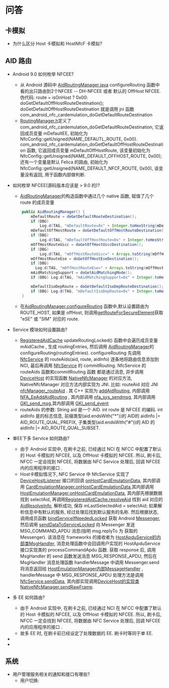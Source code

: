 # 问答

## 卡模拟

* 为什么区分 Host 卡模拟和 HostNfcF 卡模拟?



## AID 路由

* Android 9.0 如何枚举 NFCEE?
  * 从 Android 源码中 [AidRoutingManager.java](http://androidxref.com/9.0.0_r3/xref/packages/apps/Nfc/src/com/android/nfc/cardemulation/AidRoutingManager.java#doGetDefaultRouteDestination) configureRouting 函数中看的出只路由到2个NFCEE -- DH-NFCEE 或者 默认的 OffHost NFCEE. 伪代码: route = isOnHost ? 0x00: doGetDefaultOffHostRouteDestination(); doGetDefaultOffHostRouteDestination 就是调用 jni 函数 com_android_nfc_cardemulation_doGetDefaultRouteDestination
  * [RoutingManager.h](http://androidxref.com/9.0.0_r3/xref/packages/apps/Nfc/nci/jni/RoutingManager.h#85)定义了com_android_nfc_cardemulation_doGetDefaultRouteDestination, 它返回成员变量 mDefaultEE, 初始化为 NfcConfig::getUsigned(NAME_DEFAUTL_ROUTE, 0x00). com_android_nfc_cardemulation_doGetDefaultOffHostRouteDestination 函数, 它返回成员变量 mDefaultOffHostRoute, 该变量初始化为 NfcConfig::getUnsigned(NAME_DEFAULT_OFFHOST_ROUTE, 0x00); 还有一个变量是默认 Felica 的路由, 初始化为 NfcConfig::getUnsigned(NAME_DEFAULT_NFCF_ROUTE, 0x00), 该变量没有返回, 用于函数内部做判断.
  
* 如何枚举 NFCEE(源码版本应该是 > 9.0 的)?

  * [AidRoutingManager](http://localhost:8080/source/xref/android-nfc/packages/apps/Nfc/src/com/android/nfc/cardemulation/AidRoutingManager.java#mOffHostRouteEse)的构造函数中通过几个 native 函数, 赋值了几个 route 的成员变量

  ```java
      public AidRoutingManager() {
          mDefaultRoute = doGetDefaultRouteDestination();
          if (DBG)
              Log.d(TAG, "mDefaultRoute=0x" + Integer.toHexString(mDefaultRoute));
          mDefaultOffHostRoute = doGetDefaultOffHostRouteDestination();
          if (DBG)
              Log.d(TAG, "mDefaultOffHostRoute=0x" + Integer.toHexString(mDefaultOffHostRoute));
          mOffHostRouteUicc = doGetOffHostUiccDestination();
          if (DBG)
              Log.d(TAG, "mOffHostRouteUicc=" + Arrays.toString(mOffHostRouteUicc));
          mOffHostRouteEse = doGetOffHostEseDestination();
          if (DBG)
            Log.d(TAG, "mOffHostRouteEse=" + Arrays.toString(mOffHostRouteEse));
          mAidMatchingSupport = doGetAidMatchingMode();
          if (DBG) Log.d(TAG, "mAidMatchingSupport=0x" + Integer.toHexString(mAidMatchingSupport));
  
          mDefaultIsoDepRoute = doGetDefaultIsoDepRouteDestination();
          if (DBG) Log.d(TAG, "mDefaultIsoDepRoute=0x" + Integer.toHexString(mDefaultIsoDepRoute));
      }
  ```

  * 在[AidRoutingManager.configureRouting](http://localhost:8080/source/xref/android-nfc/packages/apps/Nfc/src/com/android/nfc/cardemulation/AidRoutingManager.java#200) 函数中,默认设置路由为 ROUTE_HOST, 如果是 offHost, 则调用[getRouteForSecureElement](http://localhost:8080/source/xref/android-nfc/packages/apps/Nfc/src/com/android/nfc/cardemulation/AidRoutingManager.java#getRouteForSecureElement)获取 "eSE" 或 "SIM" 对应的 route.

* Service 模块如何设置路由?
  * [RegisteredAidCache](http://androidxref.com/9.0.0_r3/xref/packages/apps/Nfc/src/com/android/nfc/cardemulation/RegisteredAidCache.java#781) updateRoutingLocked() 函数中会遍历成员变量 mAidCache , 生成 routingEntries, 然后调用 [AidRoutingManager](http://androidxref.com/9.0.0_r3/xref/packages/apps/Nfc/src/com/android/nfc/cardemulation/AidRoutingManager.java#137)的 configureRouting(routingEntries). configureRouting 先调用 [NfcService](http://androidxref.com/9.0.0_r3/xref/packages/apps/Nfc/src/com/android/nfc/NfcService.java#1889) 的 routeAids(aid, route, aidInfo) 逐条地将路由信息添加到 NCI, 最后再调用 [NfcService](http://androidxref.com/9.0.0_r3/xref/packages/apps/Nfc/src/com/android/nfc/NfcService.java#1941) 的 commitRouting.  NfcService 的 routeAids 函数和commitRouting 函数 都是通过消息, 异步调用 [DeviceHost](http://androidxref.com/9.0.0_r3/xref/packages/apps/Nfc/src/com/android/nfc/DeviceHost.java#25) 的实现函数 [NativeNfcManager](http://androidxref.com/9.0.0_r3/xref/packages/apps/Nfc/nci/src/com/android/nfc/dhimpl/NativeNfcManager.java#37) 的对应方法, NativeNfcManager 对应方法内部实现为 JNI. 比如: routeAid 对应 JNI [nfcManager_routeAid](http://androidxref.com/9.0.0_r3/xref/packages/apps/Nfc/nci/jni/NativeNfcManager.cpp#868) . 其 C++ 实现为 [addAidRouting](http://androidxref.com/9.0.0_r3/xref/packages/apps/Nfc/nci/jni/RoutingManager.cpp#363), 内部调用 [NFA_EeAddAidRouting](http://androidxref.com/9.0.0_r3/xref/system/nfc/src/nfa/ee/nfa_ee_api.cc#423) , 其内部调用 [nfa_sys_sendmsg](http://androidxref.com/9.0.0_r3/xref/system/nfc/src/nfa/sys/nfa_sys_main.cc#329), 其内部调用 [GKI_send_msg](http://androidxref.com/9.0.0_r3/xref/system/nfc/src/gki/common/gki_buffer.cc#504),其内部调用 [GKI_send_event](http://androidxref.com/9.0.0_r3/xref/system/nfc/src/gki/ulinux/gki_ulinux.cc#748)
  * routeAids 的参数: String aid 是一个 AID. int route 是 NFCEE 的编码. int aidInfo 是的标志信息, 前缀类型(aid.endsWith("*"))的 AID的 aidInfo |= AID_ROUTE_QUAL_PREFIX, 子集类型(aid.endsWith("#"))的 AID 的 aidInfo |= AID_ROUTE_QUAL_SUBSET. 
  
* 单EE下多 Service 如何路由?
  * 由于 Android 实现中, 在刷卡之前, 已经通过 NCI 在 NFCC 中配置了默认的 Host 卡模拟的 NFCEE, 以及 OffHost 卡模拟的 NFCEE. 所以, 刷卡后, NFCC 一定会找到 NFCEE, 将数据由 NFC Service 处理后, 回调 NFCEE 内的应用程序的接口 .
  * Host卡模拟情况下, NFC Service 中 NfcService 实现了 [DeviceHostListener](http://androidxref.com/9.0.0_r3/xref/packages/apps/Nfc/src/com/android/nfc/DeviceHost.java#32) 接口的回调 [onHostCardEmulationData](http://androidxref.com/9.0.0_r3/xref/packages/apps/Nfc/src/com/android/nfc/NfcService.java#312), 其内部调用 [CardEmulationManager.onHostCardEmulationData](http://androidxref.com/9.0.0_r3/xref/packages/apps/Nfc/src/com/android/nfc/cardemulation/CardEmulationManager.java#123),其内部调用 [HostEmulationManager.onHostCardEmulationData](http://androidxref.com/9.0.0_r3/xref/packages/apps/Nfc/src/com/android/nfc/cardemulation/HostEmulationManager.java#144), 其内部先根据数据找到 selectAid, 再调用[RegisteredAidCache.resolveAid](http://androidxref.com/9.0.0_r3/xref/packages/apps/Nfc/src/com/android/nfc/cardemulation/RegisteredAidCache.java#147) 找到 aid 对应的 [AidResolveInfo](http://androidxref.com/9.0.0_r3/xref/packages/apps/Nfc/src/com/android/nfc/cardemulation/RegisteredAidCache.java#AidResolveInfo), 解析成功, 保存 mLastSelectedAid = selectAid; 如果解析信息中有默认的服务, 经过处理后找到默认服务的名称. 然后根据状态, 调用成员函数 [bindServiceIfNeededLocked](http://androidxref.com/9.0.0_r3/xref/packages/apps/Nfc/src/com/android/nfc/cardemulation/HostEmulationManager.java#bindServiceIfNeededLocked) 获取 Android [Messenger](https://developer.android.google.cn/reference/android/os/Messenger), 然后调用 [sendDataToServiceLocked](http://androidxref.com/9.0.0_r3/xref/packages/apps/Nfc/src/com/android/nfc/cardemulation/HostEmulationManager.java#sendDataToServiceLocked) 向 Messenger 发送 MSG_COMMAND_APDU 消息(指明 msg.replyTo 为 获取的 Messenger). 该消息在 frameworks 的接收者为 [HostApduService的内部类MsgHandler](http://androidxref.com/9.0.0_r3/xref/frameworks/base/core/java/android/nfc/cardemulation/HostApduService.java#249), 消息处理函数中会回调用户实现的 HostApduService 接口实现类的 processCommandApdu 函数. 获取 response 后, 调用 MsgHandler 的 send 函数发送消息 MSG_RESPONSE_APDU, 然后在 MsgHandler 消息处理函数 handlerMessage 中调用 Messenger.send 将消息返回给 [HostEmulationManager内部MessageHandler](http://androidxref.com/9.0.0_r3/xref/packages/apps/Nfc/src/com/android/nfc/cardemulation/HostEmulationManager.java#MessageHandler) , handlerMessage 中 MSG_RESPONSE_APDU 处理方法是调用 [NfcService.sendData](http://androidxref.com/9.0.0_r3/xref/packages/apps/Nfc/src/com/android/nfc/NfcService.java#1945), 其内部实现调用[DeviceHost的实现类NativeNfcManager.sendRawFrame](http://androidxref.com/9.0.0_r3/xref/packages/apps/Nfc/nci/src/com/android/nfc/dhimpl/NativeNfcManager.java#130).
  
* 多 EE 如何路由?
  * 由于 Android 实现中, 在刷卡之前, 已经通过 NCI 在 NFCC 中配置了默认的 Host 卡模拟的 NFCEE, 以及 OffHost 卡模拟的 NFCEE. 所以, 刷卡后, NFCC 一定会找到 NFCEE, 将数据由 NFC Service 处理后, 回调 NFCEE 内的应用程序的接口 .
  * 故多 EE 时, 在刷卡前已经设定了处理数据的 EE. 刷卡时等同于单 EE.
  
* 

* 



## 系统

* 用户管理服务相关的通知和接口有哪些?
  * 用户切换: 